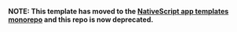 **NOTE: This template has moved to the [NativeScript app templates monorepo](https://github.com/NativeScript/nativescript-app-templates/tree/master/packages/template-drawer-navigation) and this repo is now deprecated.**
